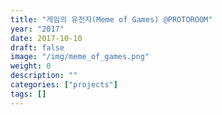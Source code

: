 ```yaml
---
title: "게임의 유전자(Meme of Games) @PROTOROOM"
year: "2017"
date: 2017-10-10
draft: false
image: "/img/meme_of_games.png"
weight: 0
description: ""
categories: ["projects"]
tags: []
---
```

